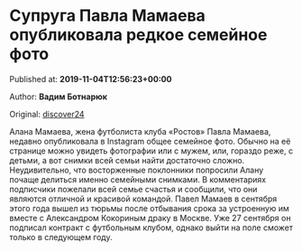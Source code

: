 
# Супруга Павла Мамаева опубликовала редкое семейное фото

Published at: **2019-11-04T12:56:23+00:00**

Author: **Вадим Ботнарюк**

Original: [discover24](https://discover24.ru/2019/11/supruga-pavla-mamaeva-opublikovala-redkoe-semeynoe-foto/)

Алана Мамаева, жена футболиста клуба «Ростов» Павла Мамаева, недавно опубликовала в Instagram общее семейное фото.
Обычно на её странице можно увидеть фотографии или с мужем, или, гораздо реже, с детьми, а вот снимки всей семьи найти достаточно сложно. Неудивительно, что восторженные поклонники попросили Алану почаще делиться именно семейными снимками.
В комментариях подписчики пожелали всей семье счастья и сообщили, что они являются отличной и красивой командой.
Павел Мамаев в сентября этого года вышел из тюрьмы после отбывания срока за устроенную им вместе с Александром Кокориным драку в Москве. Уже 27 сентября он подписал контракт с футбольным клубом, однако выйти на поле сможет только в следующем году.
